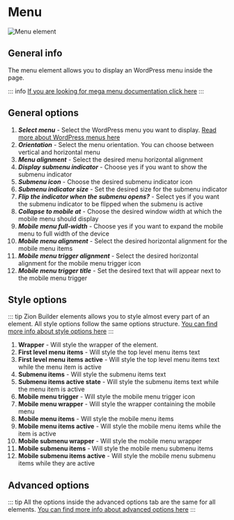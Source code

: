 # Menu

![Menu element](/assets/images/elements/menu.png)

## General info

The menu element allows you to display an WordPress menu inside the page.

::: info
[If you are looking for mega menu documentation click here](/features/mega-menu)
:::

## General options

1. ***Select menu*** - Select the WordPress menu you want to display. [Read more about WordPress menus here](https://wordpress.org/documentation/article/appearance-menus-screen/)
2. ***Orientation*** - Select the menu orientation. You can choose between vertical and horizontal menu
3. ***Menu alignment*** - Select the desired menu horizontal alignment
4. ***Display submenu indicator*** - Choose yes if you want to show the submenu indicator
5. ***Submenu icon*** - Choose the desired submenu indicator icon
6. ***Submenu indicator size*** - Set the desired size for the submenu indicator
7. ***Flip the indicator when the submenu opens?*** - Select yes if you want the submenu indicator to be flipped when the submenu is active
8. ***Collapse to mobile at*** - Choose the desired window width at which the mobile menu should display
9. ***Mobile menu full-width*** - Choose yes if you want to expand the mobile menu to full width of the device
10. ***Mobile menu alignment*** - Select the desired horizontal alignment for the mobile menu items
11. ***Mobile menu trigger alignment*** - Select the desired horizontal alignment for the mobile menu trigger icon
12. ***Mobile menu trigger title*** - Set the desired text that will appear next to the mobile menu trigger

## Style options

::: tip
Zion Builder elements allows you to style almost every part of an element. All style options follow the same options structure. [You can find more info about style options here](/features/element-styles)
:::

1. **Wrapper** - Will style the wrapper of the element.
2. **First level menu items** - Will style the top level menu items text
3. **First level menu items active** - Will style the top level menu items text while the menu item is active
4. **Submenu items** - Will style the submenu items text
5. **Submenu items active state** - Will style the submenu items text while the menu item is active
6. **Mobile menu trigger** - Will style the mobile menu trigger icon
7. **Mobile menu wrapper** - Will style the wrapper containing the mobile menu
8. **Mobile menu items** - Will style the mobile menu items
9. **Mobile menu items active** - Will style the mobile menu items while the item is active
10. **Mobile submenu wrapper** - Will style the mobile menu wrapper
11. **Mobile submenu items** - Will style the mobile menu submenu items
12. **Mobile submenu items active** - Will style the mobile menu submenu items while they are active

## Advanced options

::: tip
All the options inside the advanced options tab are the same for all elements. [You can find more info about advanced options here](/features/advanced-options)
:::
